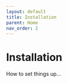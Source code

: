 ```yaml
---
layout: default
title: Installation
parent: Home
nav_order: 2
---
```


# Installation

How to set things up...
